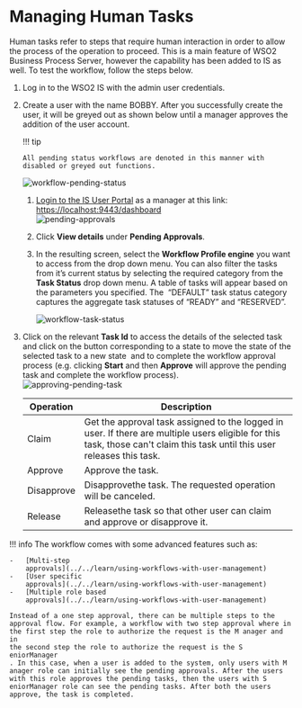 # Managing Human Tasks

Human tasks refer to steps that require human interaction in order to
allow the process of the operation to proceed. This is a main feature of
WSO2 Business Process Server, however the capability has been added to
IS as well. To test the workflow, follow the steps below.

1.  Log in to the WSO2 IS with the admin user credentials.
2.  Create a user with the name BOBBY. After you successfully create the
    user, it will be greyed out as shown below until a manager approves
    the addition of the user account.

    !!! tip
    
        All pending status workflows are denoted in this manner with
        disabled or greyed out functions.
    

    ![workflow-pending-status](../../assets/img/using-wso2-identity-server/workflow-pending-status.png)  

    1.  [Login to the IS User
        Portal](../../learn/using-the-end-user-dashboard#accessing-the-dashboard-and-its-components)
        as a manager at this link: <https://localhost:9443/dashboard>  
        ![pending-approvals](../../assets/img/using-wso2-identity-server/pending-approvals.png)   
          
    2.  Click **View details** under **Pending Approvals**.
    3.  In the resulting screen, select the **Workflow Profile engine**
        you want to access from the drop down menu. You can also filter
        the tasks from it’s current status by selecting the required
        category from the **Task Status** drop down menu. A table of
        tasks will appear based on the parameters you specified. The
         “DEFAULT” task status category captures the aggregate task
        statuses of “READY” and “RESERVED”.

        ![workflow-task-status](../../assets/img/using-wso2-identity-server/workflow-task-status.png) 

3.  Click on the relevant **Task Id** to access the details of the
    selected task and click on the button corresponding to a state to
    move the state of the selected task to a new state  and to complete
    the workflow approval process (e.g. clicking **Start** and then
    **Approve** will approve the pending task and complete the workflow
    process).  
    ![approving-pending-task](../../assets/img/using-wso2-identity-server/approving-pending-task.png)   

    | Operation  | Description                                                                                                                                                               |
    |------------|---------------------------------------------------------------------------------------------------------------------------------------------------------------------------|
    | Claim      | Get the approval task assigned to the logged in user. If there are multiple users eligible for this task, those can't claim this task until this user releases this task. |
    | Approve    | Approve the task.                                                                                                                                                         |
    | Disapprove | Disapprovethe task. The requested operation will be canceled.                                                                                                             |
    | Release    | Releasethe task so that other user can claim and approve or disapprove it.                                                                                                |
!!! info 
    The workflow comes with some advanced features such as:

    -   [Multi-step
        approvals](../../learn/using-workflows-with-user-management)
    -   [User specific
        approvals](../../learn/using-workflows-with-user-management)
    -   [Multiple role based
        approvals](../../learn/using-workflows-with-user-management)

    Instead of a one step approval, there can be multiple steps to the
    approval flow. For example, a workflow with two step approval where in
    the first step the role to authorize the request is the M anager and in
    the second step the role to authorize the request is the S eniorManager
    . In this case, when a user is added to the system, only users with M
    anager role can initially see the pending approvals. After the users
    with this role approves the pending tasks, then the users with S
    eniorManager role can see the pending tasks. After both the users
    approve, the task is completed.

